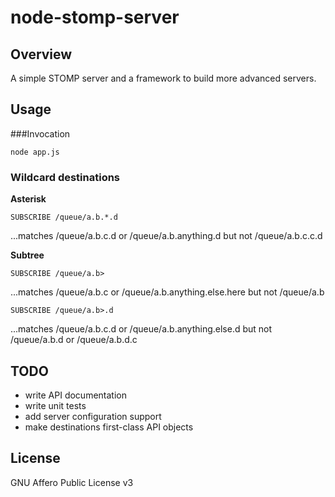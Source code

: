 node-stomp-server
=================

## Overview
A simple STOMP server and a framework to build more advanced servers.

## Usage
###Invocation

    node app.js

### Wildcard destinations
**Asterisk**

    SUBSCRIBE /queue/a.b.*.d

...matches /queue/a.b.c.d or /queue/a.b.anything.d but not /queue/a.b.c.c.d

**Subtree**

    SUBSCRIBE /queue/a.b>

...matches /queue/a.b.c or /queue/a.b.anything.else.here but not /queue/a.b

    SUBSCRIBE /queue/a.b>.d

...matches /queue/a.b.c.d or /queue/a.b.anything.else.d but not /queue/a.b.d or /queue/a.b.d.c

    
## TODO
* write API documentation
* write unit tests
* add server configuration support
* make destinations first-class API objects

## License
GNU Affero Public License v3
